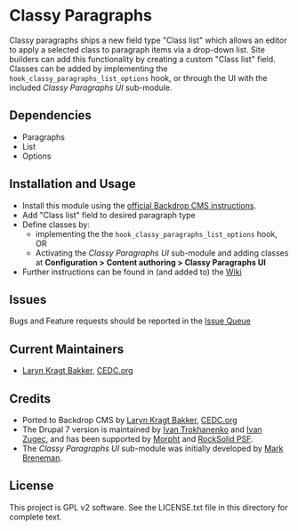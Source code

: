 # Classy Paragraphs

Classy paragraphs ships a new field type "Class list" which allows an editor to
apply a selected class to paragraph items via a drop-down list. Site builders
can add this functionality by creating a custom "Class list" field. Classes can
be added by implementing the `hook_classy_paragraphs_list_options` hook, or
through the UI with the included *Classy Paragraphs UI* sub-module.

## Dependencies

- Paragraphs
- List
- Options
 
## Installation and Usage

- Install this module using the [official Backdrop CMS instructions](https://backdropcms.org/guide/modules).
- Add "Class list" field to desired paragraph type
- Define classes by:
    - implementing the the `hook_classy_paragraphs_list_options` hook, OR
    - Activating the *Classy Paragraphs UI* sub-module and adding classes at 
      **Configuration > Content authoring > Classy Paragraphs UI**
- Further instructions can be found in (and added to) the [Wiki](https://github.com/backdrop-contrib/classy_paragraphs/wiki)

## Issues

Bugs and Feature requests should be reported in the [Issue Queue](https://github.com/backdrop-contrib/classy_paragraphs/issues)

## Current Maintainers

- [Laryn Kragt Bakker](https://github.com/laryn/), [CEDC.org](https://CEDC.org) 

## Credits

- Ported to Backdrop CMS by [Laryn Kragt Bakker](https://github.com/laryn/), [CEDC.org](https://CEDC.org)
- The Drupal 7 version is maintained by [Ivan Trokhanenko](https://www.drupal.org/u/i-trokhanenko)
  and [Ivan Zugec](https://www.drupal.org/u/ivan-zugec), and has been supported
  by [Morpht](https://www.drupal.org/morpht) and
  [RockSolid PSF](https://www.drupal.org/rocksolid-psf).
- The *Classy Paragraphs UI* sub-module was initially developed by
  [Mark Breneman](https://www.drupal.org/u/dervishmoose).

## License

This project is GPL v2 software. See the LICENSE.txt file in this directory for
complete text.
